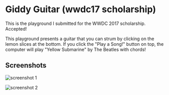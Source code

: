 # Giddy Guitar (wwdc17 scholarship)
This is the playground I submitted for the WWDC 2017 scholarship. Accepted!

This playground presents a guitar that you can strum by clicking on the lemon slices at the bottom. If you click the "Play a Song!" button on top, the computer will play "Yellow Submarine" by The Beatles with chords!

## Screenshots
![screenshot 1](https://github.com/Phacometer/Giddy-Guitar-wwdc17scholarship/blob/master/screenshot1.png)

![screenshot 2](https://github.com/Phacometer/Giddy-Guitar-wwdc17scholarship/blob/master/screenshot2.png)
